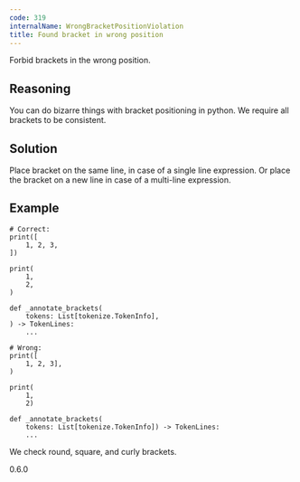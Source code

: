 ```yaml
---
code: 319
internalName: WrongBracketPositionViolation
title: Found bracket in wrong position
---
```


Forbid brackets in the wrong position.

## Reasoning
You can do bizarre things with bracket positioning in python. We
require all brackets to be consistent.

## Solution
Place bracket on the same line, in case of a single line expression.
Or place the bracket on a new line in case of a multi-line
expression.

## Example

    # Correct:
    print([
        1, 2, 3,
    ])
    
    print(
        1,
        2,
    )
    
    def _annotate_brackets(
        tokens: List[tokenize.TokenInfo],
    ) -> TokenLines:
        ...
    
    # Wrong:
    print([
        1, 2, 3],
    )
    
    print(
        1,
        2)
    
    def _annotate_brackets(
        tokens: List[tokenize.TokenInfo]) -> TokenLines:
        ...

We check round, square, and curly brackets.

<div class="versionadded">

0.6.0

</div>